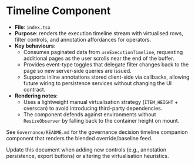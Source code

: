# Timeline Component

- **File**: `index.tsx`
- **Purpose**: renders the execution timeline stream with virtualised rows, filter controls, and annotation affordances for operators.
- **Key behaviours**:
  - Consumes paginated data from `useExecutionTimeline`, requesting additional pages as the user scrolls near the end of the buffer.
  - Provides event-type toggles that delegate filter changes back to the page so new server-side queries are issued.
  - Supports inline annotations stored client-side via callbacks, allowing future wiring to persistence services without changing the UI contract.
- **Rendering notes**:
  - Uses a lightweight manual virtualisation strategy (`ITEM_HEIGHT` + overscan) to avoid introducing third-party dependencies.
  - The component defends against environments without `ResizeObserver` by falling back to the container height on mount.

See `Governance/README.md` for the governance decision timeline companion component that renders the blended override/baseline feed.

Update this document when adding new controls (e.g., annotation persistence, export buttons) or altering the virtualisation heuristics.
